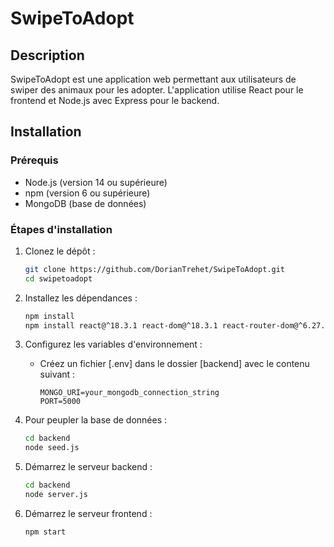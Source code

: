 # SwipeToAdopt

## Description
SwipeToAdopt est une application web permettant aux utilisateurs de swiper des animaux pour les adopter. L'application utilise React pour le frontend et Node.js avec Express pour le backend.

## Installation

### Prérequis
- Node.js (version 14 ou supérieure)
- npm (version 6 ou supérieure)
- MongoDB (base de données)

### Étapes d'installation

1. Clonez le dépôt :
    ```sh
    git clone https://github.com/DorianTrehet/SwipeToAdopt.git
    cd swipetoadopt
    ```
2. Installez les dépendances :
    ```sh
    npm install
    npm install react@^18.3.1 react-dom@^18.3.1 react-router-dom@^6.27.0 react-scripts@5.0.1 react-tinder-card@^1.6.4 @react-spring/web@^9.5.5 axios@^1.7.7 socket.io-client@^4.8.1 express@^4.21.1 mongoose@^8.9.4 bcryptjs@^2.4.3 jsonwebtoken@^9.0.2 config@^3.3.12 dotenv@^16.4.7 socket.io@^4.8.1 winston@^3.17.0
    ```

3. Configurez les variables d'environnement :
    - Créez un fichier [.env] dans le dossier [backend] avec le contenu suivant :
      ```
      MONGO_URI=your_mongodb_connection_string
      PORT=5000
      ```

4. Pour peupler la base de données :
    ```sh
    cd backend
    node seed.js
    ```

5. Démarrez le serveur backend :
    ```sh
    cd backend
    node server.js
    ```

6. Démarrez le serveur frontend :
    ```sh
    npm start
    ```
